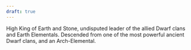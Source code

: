 ```yaml
---
draft: true
---
```

High King of Earth and Stone, undisputed leader of the allied Dwarf clans and Earth Elementals. Descended from one of the most powerful ancient Dwarf clans, and an Arch-Elemental.

